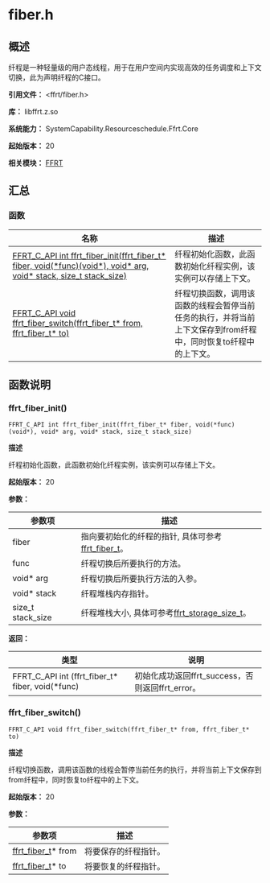 # fiber.h

<!--Kit: Function Flow Runtime Kit-->
<!--Subsystem: Resourceschedule-->
<!--Owner: @chuchihtung; @yanleo-->
<!--Designer: @geoffrey_guo; @huangyouzhong-->
<!--Tester: @lotsof; @sunxuhao-->
<!--Adviser: @foryourself-->

## 概述

纤程是一种轻量级的用户态线程，用于在用户空间内实现高效的任务调度和上下文切换，此为声明纤程的C接口。

**引用文件：** <ffrt/fiber.h>

**库：** libffrt.z.so

**系统能力：** SystemCapability.Resourceschedule.Ffrt.Core

**起始版本：** 20

**相关模块：** [FFRT](capi-ffrt.md)

## 汇总

### 函数

| 名称 | 描述 |
| -- | -- |
| [FFRT_C_API int ffrt_fiber_init(ffrt_fiber_t* fiber, void(\*func)(void*), void* arg, void* stack, size_t stack_size)](#ffrt_fiber_init) | 纤程初始化函数，此函数初始化纤程实例，该实例可以存储上下文。 |
| [FFRT_C_API void ffrt_fiber_switch(ffrt_fiber_t* from, ffrt_fiber_t* to)](#ffrt_fiber_switch) | 纤程切换函数，调用该函数的线程会暂停当前任务的执行，并将当前上下文保存到from纤程中，同时恢复to纤程中的上下文。 |

## 函数说明

### ffrt_fiber_init()

```
FFRT_C_API int ffrt_fiber_init(ffrt_fiber_t* fiber, void(*func)(void*), void* arg, void* stack, size_t stack_size)
```

**描述**

纤程初始化函数，此函数初始化纤程实例，该实例可以存储上下文。

**起始版本：** 20


**参数：**

| 参数项 | 描述 |
| -- | -- |
| fiber | 指向要初始化的纤程的指针, 具体可参考[ffrt_fiber_t](capi-ffrt-ffrt-fiber-t.md)。 |
| func | 纤程切换后所要执行的方法。 |
|  void* arg | 纤程切换后所要执行方法的入参。 |
|  void* stack | 纤程堆栈内存指针。 |
|  size_t stack_size | 纤程堆栈大小, 具体可参考[ffrt_storage_size_t](capi-type-def-h.md#ffrt_storage_size_t)。 |

**返回：**

| 类型 | 说明 |
| -- | -- |
| FFRT_C_API int (ffrt_fiber_t* fiber, void(*func) | 初始化成功返回ffrt_success，否则返回ffrt_error。 |

### ffrt_fiber_switch()

```
FFRT_C_API void ffrt_fiber_switch(ffrt_fiber_t* from, ffrt_fiber_t* to)
```

**描述**

纤程切换函数，调用该函数的线程会暂停当前任务的执行，并将当前上下文保存到from纤程中，同时恢复to纤程中的上下文。

**起始版本：** 20


**参数：**

| 参数项 | 描述 |
| -- | -- |
| [ffrt_fiber_t](capi-ffrt-ffrt-fiber-t.md)* from | 将要保存的纤程指针。 |
| [ffrt_fiber_t](capi-ffrt-ffrt-fiber-t.md)* to | 将要恢复的纤程指针。 |


